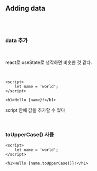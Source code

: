 ## Adding data

<br>
<br>

### data 추가

<br>

react로 useState로 생각하면 비슷한 것 같다.

<br>

```svelte
<script>
	let name = 'world';
</script>

<h1>Hello {name}!</h1>
```

script 안에 값을 추가할 수 있다

<br>

### toUpperCase() 사용

```svelte
<script>
	let name = 'world';
</script>

<h1>Hello {name.toUpperCase()}!</h1>
```
